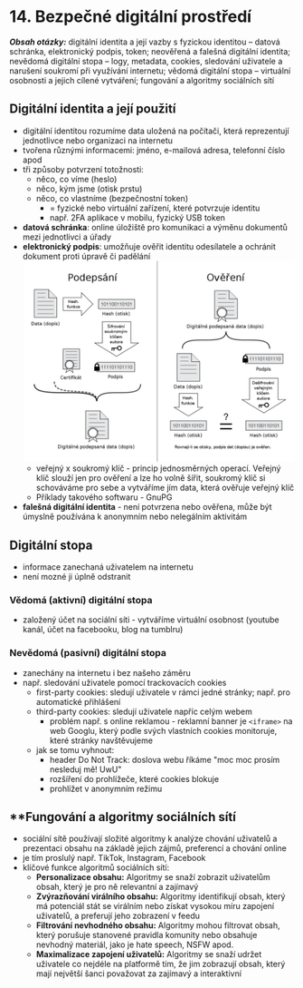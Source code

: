 # 14. Bezpečné digitální prostředí

***Obsah otázky:*** digitální identita a její vazby s fyzickou identitou – datová schránka, elektronický podpis, token; neověřená a falešná digitální identita; nevědomá digitální stopa – logy, metadata, cookies, sledování uživatele a narušení soukromí při využívání internetu; vědomá digitální stopa – virtuální osobnosti a jejich cílené vytváření; fungování a algoritmy sociálních sítí

## Digitální identita a její použití
- digitální identitou rozumíme data uložená na počítači, která reprezentují jednotlivce nebo organizaci na internetu
- tvořena různými informacemi: jméno, e-mailová adresa, telefonní číslo apod
- tři způsoby potvrzení totožnosti:
    - něco, co víme (heslo)
    - něco, kým jsme (otisk prstu)
    - něco, co vlastníme (bezpečnostní token)
        - = fyzické nebo virtuální zařízení, které potvrzuje identitu
        - např. 2FA aplikace v mobilu, fyzický USB token
- **datová schránka**: online úložiště pro komunikaci a výměnu dokumentů mezi jednotlivci a úřady
- **elektronický podpis**: umožňuje ověřit identitu odesílatele a ochránit dokument proti úpravě či padělání
    ![](./Signature.png)
    - veřejný x soukromý klíč - princip jednosměrných operací. Veřejný klíč slouží jen pro ověření a lze ho volně šířit, soukromý klíč si schováváme pro sebe a vytváříme jím data, která ověřuje veřejný klíč 
    - Příklady takového softwaru - GnuPG
-  **falešná digitální identita** - není potvrzena nebo ověřena, může být úmyslně používána k anonymním nebo nelegálním aktivitám

## Digitální stopa
- informace zanechaná uživatelem na internetu
- není mozné ji úplně odstranit

### Vědomá (aktivní) digitální stopa
- založený účet na sociální síti - vytváříme virtuální osobnost (youtube kanál, účet na facebooku, blog na tumblru)

### Nevědomá (pasivní) digitální stopa
- zanechány na internetu i bez našeho záměru
- např. sledování uživatele pomocí trackovacích cookies
    - first-party cookies: sledují uživatele v rámci jedné stránky; např. pro automatické přihlášení
    - third-party cookies: sledují uživatele napříc celým webem
        - problém např. s online reklamou - reklamní banner je `<iframe>` na web Googlu, který podle svých vlastních cookies monitoruje, které stránky navštěvujeme
    - jak se tomu vyhnout:
        - header Do Not Track: doslova webu říkáme "moc moc prosím nesleduj mě! UwU"
        - rozšíření do prohlížeče, které cookies blokuje
        - prohlížet v anonymním režimu

## **Fungování a algoritmy sociálních sítí
- sociální sítě používají složité algoritmy k analýze chování uživatelů a prezentaci obsahu na základě jejich zájmů, preferencí a chování online
- je tím proslulý např. TikTok, Instagram, Facebook 
- klíčové funkce algoritmů sociálních sítí:
    - **Personalizace obsahu:** Algoritmy se snaží zobrazit uživatelům obsah, který je pro ně relevantní a zajímavý
    - **Zvýrazňování virálního obsahu:** Algoritmy identifikují obsah, který má potenciál stát se virálním nebo získat vysokou míru zapojení uživatelů, a preferují jeho zobrazení v feedu
    - **Filtrování nevhodného obsahu:** Algoritmy mohou filtrovat obsah, který porušuje stanovené pravidla komunity nebo obsahuje nevhodný materiál, jako je hate speech, NSFW apod.
    - **Maximalizace zapojení uživatelů:** Algoritmy se snaží udržet uživatele co nejdéle na platformě tím, že jim zobrazují obsah, který mají největší šanci považovat za zajímavý a interaktivní
